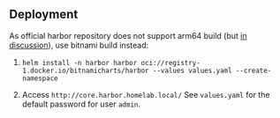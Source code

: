 ## Deployment

As official harbor repository does not support arm64 build (but [in discussion](https://github.com/goharbor/community/pull/262)), use bitnami build instead:

1. `helm install -n harbor harbor oci://registry-1.docker.io/bitnamicharts/harbor --values values.yaml --create-namespace`

1. Access `http://core.harbor.homelab.local/`
   See `values.yaml` for the default password for user `admin`.
